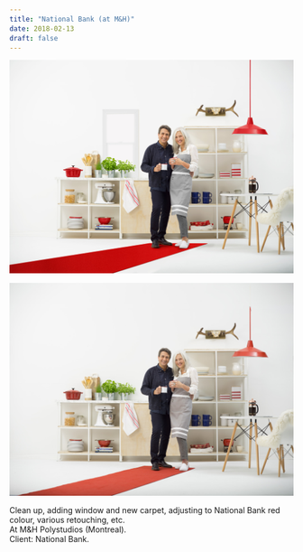 ```yaml
---
title: "National Bank (at M&H)"
date: 2018-02-13
draft: false
---
```


![image2](bn-002.jpg)

![image1](bn-001.jpg)

Clean up, adding window and new carpet, adjusting to National Bank red colour, various retouching, etc.<br>
At M&H Polystudios (Montreal).<br>
Client: National Bank.